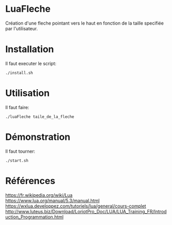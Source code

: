 # LuaFleche
Création d'une fleche pointant vers le haut en fonction de la taille specifiée par l'utilisateur.

# Installation
Il faut executer le script:
```
./install.sh
```
# Utilisation
Il faut faire:
```
./luaFleche taile_de_la_fleche
```
# Démonstration
Il faut tourner:
```
./start.sh
```
# Références
https://fr.wikipedia.org/wiki/Lua
https://www.lua.org/manual/5.3/manual.html
https://wxlua.developpez.com/tutoriels/lua/general/cours-complet
http://www.luteus.biz/Download/LoriotPro_Doc/LUA/LUA_Training_FR/Introduction_Programmation.html


